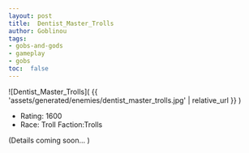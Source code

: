 ```yaml
---
layout: post
title:  Dentist_Master_Trolls
author: Goblinou
tags:
- gobs-and-gods
- gameplay
- gobs
toc:  false
---
```


![Dentist_Master_Trolls]( {{ 'assets/generated/enemies/dentist_master_trolls.jpg' | relative_url }} )
- Rating: 1600
- Race: Troll  Faction:Trolls

(Details coming soon... )